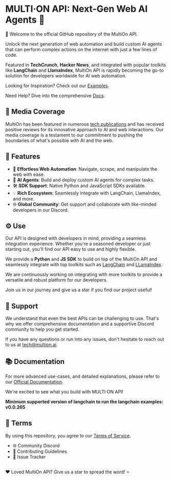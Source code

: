 # MULTI·ON API: Next-Gen Web AI Agents 🚀

👋 Welcome to the official GitHub repository of the MultiOn API. 

Unlock the next generation of web automation and build custom AI agents that can perform complex actions on the internet with just a few lines of code.

Featured in **TechCrunch**, **Hacker News**, and integrated with popular toolkits like **LangChain** and **LlamaIndex**, MultiOn API is rapidly becoming the go-to solution for developers worldwide for AI web automation.

Looking for Inspiration? Check out our [Examples](https://github.com/MULTI-ON/api/tree/main/examples).

Need Help? Dive into the comprehensive [Docs](https://docs.multion.ai).

## 📰 Media Coverage

MultiOn has been featured in numerous [tech publications](https://www.reuters.com/technology/race-towards-autonomous-ai-agents-grips-silicon-valley-2023-07-17/) and has received positive reviews for its innovative approach to AI and web interactions. Our media coverage is a testament to our commitment to pushing the boundaries of what's possible with AI and the web.

## 🌟 Features
- 🚀 **Effortless Web Automation**: Navigate, scrape, and manipulate the web with ease.
- 🤖 **AI Agents**: Build and deploy custom AI agents for complex tasks.
- 🛠 **SDK Support**: Native Python and JavaScript SDKs available.
- 💡 **Rich Ecosystem**: Seamlessly integrate with LangChain, LlamaIndex, and more.
- 🌐 **Global Community**: Get support and collaborate with like-minded developers in our Discord.

## ⚙️ Use
Our API is designed with developers in mind, providing a seamless integration experience. Whether you're a seasoned developer or just starting out, you'll find our API easy to use and highly flexible. 

We provide a **Python** and **JS SDK** to build on top of the MultiOn API and seamlessly integrate with top toolkits such as [LangChain](https://python.langchain.com/docs/integrations/toolkits/multion) and [LLamaIndex](https://twitter.com/llama_index/status/1700221470427754610).

We are continuously working on integrating with more toolkits to provide a versatile and robust platform for our developers.

Join us in our journey and give us a star if you find our project useful!

##  🤝 Support

We understand that even the best APIs can be challenging to use. That's why we offer comprehensive documentation and a supportive Discord community to help you get started. 

If you have any questions or run into any issues, don't hesitate to reach out to us at [tech@multion.ai](mailto:tech@multion.ai).

## 📚 Documentation

For more advanced use-cases, and detailed explanations, please refer to our [Official Documentation](https://docs.multion.ai).

We're excited to see what you build with MULTI·ON API!

**Minimum supported version of langchain to run the langchain examples: v0.0.265**

## 📜 Terms
By using this repository, you agree to our [Terms of Service](https://www.notion.so/multion/Terms-of-Use-83d64a46cd2c4a66aacff2c29b02ef70).

- 🌐 Community Discord
- 🙌 Contributing Guidelines
- 🐞 Issue Tracker

##

❤️ Loved MultiOn API? Give us a star to spread the word! ⭐️
